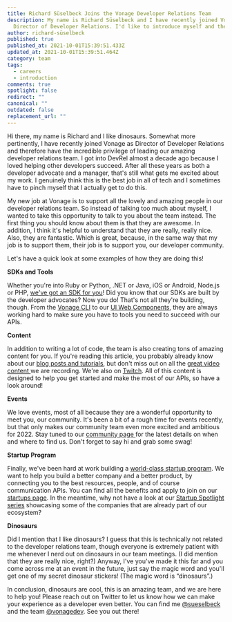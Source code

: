 ```yaml
---
title: Richard Süselbeck Joins the Vonage Developer Relations Team
description: My name is Richard Süselbeck and I have recently joined Vonage as
  Director of Developer Relations. I'd like to introduce myself and the team.
author: richard-süselbeck
published: true
published_at: 2021-10-01T15:39:51.433Z
updated_at: 2021-10-01T15:39:51.464Z
category: team
tags:
  - careers
  - introduction
comments: true
spotlight: false
redirect: ""
canonical: ""
outdated: false
replacement_url: ""
---
```

Hi there, my name is Richard and I like dinosaurs. Somewhat more pertinently, I have recently joined Vonage as Director of Developer Relations and therefore have the incredible privilege of leading our amazing developer relations team. I got into DevRel almost a decade ago because I loved helping other developers succeed. After all these years as both a developer advocate and a manager, that's still what gets me excited about my work. I genuinely think this is the best job in all of tech and I sometimes have to pinch myself that I actually get to do this.

My new job at Vonage is to support all the lovely and amazing people in our developer relations team. So instead of talking too much about myself, I wanted to take this opportunity to talk to you about the team instead. The first thing you should know about them is that they are awesome. In addition, I think it's helpful to understand that they are really, really nice. Also, they are fantastic. Which is great, because, in the same way that my job is to support them, their job is to support you, our developer community.

Let's have a quick look at some examples of how they are doing this!

**SDKs and Tools**

Whether you're into Ruby or Python, .NET or Java, iOS or Android, Node.js or PHP, [we've got an SDK for you](https://developer.vonage.com/tools)! Did you know that our SDKs are built by the developer advocates? Now you do! That's not all they're building, though. From the [Vonage CLI](https://learn.vonage.com/blog/2021/09/21/vonage-cli-is-v1-0-0/) to our [UI Web Components](https://github.com/nexmo-community/clientsdk-ui-js), they are always working hard to make sure you have to tools you need to succeed with our APIs.

**Content**

In addition to writing a lot of code, the team is also creating tons of amazing content for you. If you're reading this article, you probably already know about our [blog posts and tutorials](https://learn.vonage.com/), but don't miss out on all the [great video content ](https://www.youtube.com/c/VonageDev)we are recording. We're also on [Twitch](https://www.twitch.tv/vonagedevs). All of this content is designed to help you get started and make the most of our APIs, so have a look around!

**Events**

We love events, most of all because they are a wonderful opportunity to meet you, our community. It's been a bit of a rough time for events recently, but that only makes our community team even more excited and ambitious for 2022. Stay tuned to our [community page ](https://developer.vonage.com/community)for the latest details on when and where to find us. Don't forget to say hi and grab some swag!

**Startup Program**

Finally, we've been hard at work building a [world-class startup program](https://developer.vonage.com/startups). We want to help you build a better company and a better product, by connecting you to the best resources, people, and of course communication APIs. You can find all the benefits and apply to join on our [startups page](https://developer.vonage.com/startups). In the meantime, why not have a look at our [Startup Spotlight series](https://learn.vonage.com/categories/startup/) showcasing some of the companies that are already part of our ecosystem?

**Dinosaurs**

Did I mention that I like dinosaurs? I guess that this is technically not related to the developer relations team, though everyone is extremely patient with me whenever I nerd out on dinosaurs in our team meetings. (I did mention that they are really nice, right?) Anyway, I've you've made it this far and you come across me at an event in the future, just say the magic word and you'll get one of my secret dinosaur stickers! (The magic word is “dinosaurs”.)

In conclusion, dinosaurs are cool, this is an amazing team, and we are here to help you! Please reach out on Twitter to let us know how we can make your experience as a developer even better. You can find me [@sueselbeck](https://twitter.com/sueselbeck) and the team [@vonagedev](https://twitter.com/VonageDev). See you out there!